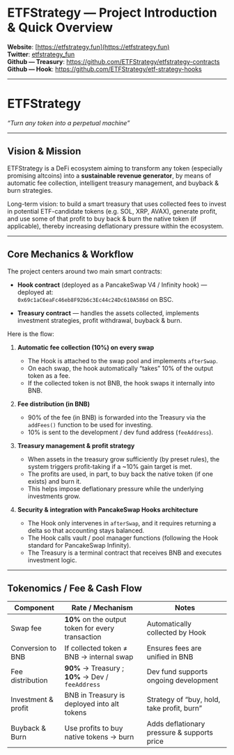 # ETFStrategy — Project Introduction & Quick Overview

**Website**: [https://etfstrategy.fun](https://etfstrategy.fun)  
**Twitter**: [etfstrategy_fun](https://x.com/etfstrategy_fun)  
**Github — Treasury**: https://github.com/ETFStrategy/etfstrategy-contracts  
**Github — Hook**: https://github.com/ETFStrategy/etf-strategy-hooks  

---
# ETFStrategy
_“Turn any token into a perpetual machine”_

---

## Vision & Mission

ETFStrategy is a DeFi ecosystem aiming to transform any token (especially promising altcoins) into a **sustainable revenue generator**, by means of automatic fee collection, intelligent treasury management, and buyback & burn strategies.

Long-term vision: to build a smart treasury that uses collected fees to invest in potential ETF-candidate tokens (e.g. SOL, XRP, AVAX), generate profit, and use some of that profit to buy back & burn the native token (if applicable), thereby increasing deflationary pressure within the ecosystem.

---

## Core Mechanics & Workflow

The project centers around two main smart contracts:

- **Hook contract** (deployed as a PancakeSwap V4 / Infinity hook) — deployed at:  
  `0x69c1aC6eaFc46eb8F92b6c3Ec44c24Dc610A586d` on BSC.

- **Treasury contract** — handles the assets collected, implements investment strategies, profit withdrawal, buyback & burn.

Here is the flow:

1. **Automatic fee collection (10%) on every swap**  
   - The Hook is attached to the swap pool and implements `afterSwap`.  
   - On each swap, the hook automatically “takes” 10% of the output token as a fee.  
   - If the collected token is not BNB, the hook swaps it internally into BNB.

2. **Fee distribution (in BNB)**  
   - 90% of the fee (in BNB) is forwarded into the Treasury via the `addFees()` function to be used for investing.  
   - 10% is sent to the development / dev fund address (`feeAddress`).

3. **Treasury management & profit strategy**  
   - When assets in the treasury grow sufficiently (by preset rules), the system triggers profit-taking if a ~10% gain target is met.  
   - The profits are used, in part, to buy back the native token (if one exists) and burn it.  
   - This helps impose deflationary pressure while the underlying investments grow.

4. **Security & integration with PancakeSwap Hooks architecture**  
   - The Hook only intervenes in `afterSwap`, and it requires returning a delta so that accounting stays balanced.  
   - The Hook calls vault / pool manager functions (following the Hook standard for PancakeSwap Infinity).  
   - The Treasury is a terminal contract that receives BNB and executes investment logic.

---

## Tokenomics / Fee & Cash Flow

| Component            | Rate / Mechanism                            | Notes                                                  |
|----------------------|---------------------------------------------|---------------------------------------------------------|
| Swap fee             | **10%** on the output token for every transaction | Automatically collected by Hook                         |
| Conversion to BNB     | If collected token ≠ BNB → internal swap     | Ensures fees are unified in BNB                          |
| Fee distribution      | **90%** → Treasury ; **10%** → Dev / `feeAddress` | Dev fund supports ongoing development                    |
| Investment & profit  | BNB in Treasury is deployed into alt tokens  | Strategy of “buy, hold, take profit, burn”               |
| Buyback & Burn        | Use profits to buy native tokens → burn     | Adds deflationary pressure & supports price             |
